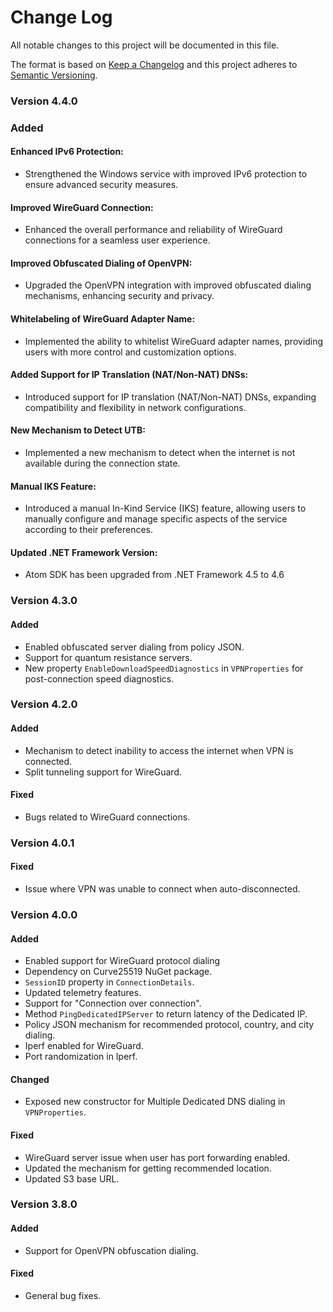 # Change Log
All notable changes to this project will be documented in this file.
 
The format is based on [Keep a Changelog](http://keepachangelog.com/)
and this project adheres to [Semantic Versioning](http://semver.org/).

### Version 4.4.0

### Added

#### Enhanced IPv6 Protection:
- Strengthened the Windows service with improved IPv6 protection to ensure advanced security measures.

#### Improved WireGuard Connection:
- Enhanced the overall performance and reliability of WireGuard connections for a seamless user experience.

#### Improved Obfuscated Dialing of OpenVPN:
- Upgraded the OpenVPN integration with improved obfuscated dialing mechanisms, enhancing security and privacy.

#### Whitelabeling of WireGuard Adapter Name:
- Implemented the ability to whitelist WireGuard adapter names, providing users with more control and customization options.

#### Added Support for IP Translation (NAT/Non-NAT) DNSs:
- Introduced support for IP translation (NAT/Non-NAT) DNSs, expanding compatibility and flexibility in network configurations.

#### New Mechanism to Detect UTB:
- Implemented a new mechanism to detect when the internet is not available during the connection state.

#### Manual IKS Feature:
- Introduced a manual In-Kind Service (IKS) feature, allowing users to manually configure and manage specific aspects of the service according to their preferences.

#### Updated .NET Framework Version:
- Atom SDK has been upgraded from .NET Framework 4.5 to 4.6

### Version 4.3.0

#### Added
- Enabled obfuscated server dialing from policy JSON.
- Support for quantum resistance servers.
- New property `EnableDownloadSpeedDiagnostics` in `VPNProperties` for post-connection speed diagnostics.

### Version 4.2.0

#### Added
- Mechanism to detect inability to access the internet when VPN is connected.
- Split tunneling support for WireGuard.

#### Fixed
- Bugs related to WireGuard connections.

### Version 4.0.1

#### Fixed
- Issue where VPN was unable to connect when auto-disconnected.

### Version 4.0.0

#### Added
- Enabled support for WireGuard protocol dialing
- Dependency on Curve25519 NuGet package.
- `SessionID` property in `ConnectionDetails`.
- Updated telemetry features.
- Support for "Connection over connection".
- Method `PingDedicatedIPServer` to return latency of the Dedicated IP.
- Policy JSON mechanism for recommended protocol, country, and city dialing.
- Iperf enabled for WireGuard.
- Port randomization in Iperf.

#### Changed
- Exposed new constructor for Multiple Dedicated DNS dialing in `VPNProperties`.

#### Fixed
- WireGuard server issue when user has port forwarding enabled.
- Updated the mechanism for getting recommended location.
- Updated S3 base URL.

### Version 3.8.0

#### Added
- Support for OpenVPN obfuscation dialing.
  
#### Fixed
- General bug fixes.
